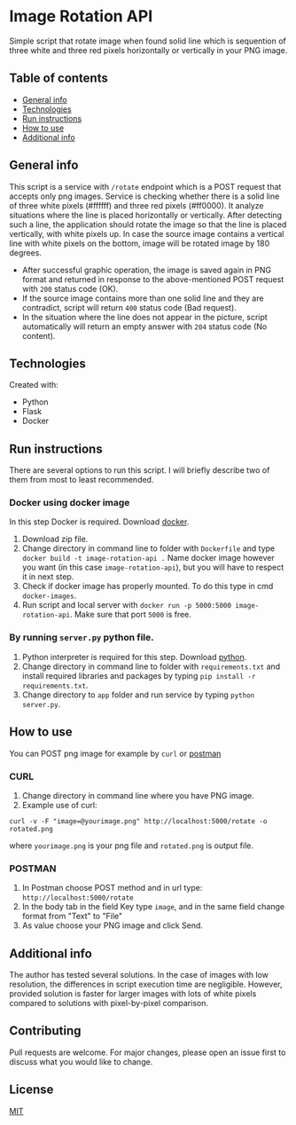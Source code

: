 # Image Rotation API 
Simple script that rotate image when found solid line which is sequention of three white and three red pixels horizontally or vertically in your PNG image.

## Table of contents
* [General info](#general-info)
* [Technologies](#technologies)
* [Run instructions](#run-instructions)
* [How to use](#how-to-use)
* [Additional info](#additional-info)

## General info
This script is a service with ```/rotate``` endpoint which is a POST request that accepts only png images. Service is checking whether there is a solid line of three white pixels (#ffffff) and three red pixels (#ff0000). It analyze situations where the line is placed horizontally or vertically. After detecting such a line, the application should rotate the image so that the line is placed vertically, with white pixels up. In case the source image contains a vertical line with white pixels on the bottom, image will be rotated image by 180 degrees. 
* After successful graphic operation, the image is saved again in PNG format and returned in response to the above-mentioned POST request with ```200``` status code (OK).
* If the source image contains more than one solid line and they are contradict, script will return ```400``` status code (Bad request).
* In the situation where the line does not appear in the picture, script automatically will return an empty answer with ```204``` status code (No content).
## Technologies
Created with:
* Python 
* Flask
* Docker

## Run instructions
There are several options to run this script. I will briefly describe two of them from most to least recommended.

### Docker using docker image
In this step Docker is required. Download [docker](https://www.docker.com/products/docker-desktop).
1. Download zip file.
2. Change directory in command line to folder with ```Dockerfile``` and type ```docker build -t image-rotation-api .```
Name docker image however you want (in this case ```image-rotation-api```), but you will have to respect it in next step.
4. Check if docker image has properly mounted. To do this type in cmd ```docker-images```.
5. Run script and local server with ```docker run -p 5000:5000 image-rotation-api```. Make sure that port ```5000``` is free.

### By running ```server.py``` python file.
1. Python interpreter is required for this step. Download [python](https://www.python.org/downloads/windows/).
2. Change directory in command line to folder with ```requirements.txt``` and install required libraries and packages by typing ```pip install -r requirements.txt```.
3. Change directory to ```app``` folder and run service by typing ```python server.py```.

## How to use
You can POST png image for example by ```curl``` or [postman](https://www.postman.com/)

### CURL
1. Change directory in command line where you have PNG image.
2. Example use of curl:
```
curl -v -F "image=@yourimage.png" http://localhost:5000/rotate -o rotated.png
```
where ```yourimage.png``` is your png file and ```rotated.png``` is output file.

### POSTMAN
1. In Postman choose POST method and in url type: ```http://localhost:5000/rotate```
2. In the body tab in the field Key type ```image```, and in the same field change format from "Text" to "File"
3. As value choose your PNG image and click Send. 

## Additional info
The author has tested several solutions. In the case of images with low resolution, the differences in script execution time are negligible. However, provided solution is faster for larger images with lots of white pixels compared to solutions with pixel-by-pixel comparison.

## Contributing
Pull requests are welcome. For major changes, please open an issue first to discuss what you would like to change.

## License
[MIT](https://choosealicense.com/licenses/mit/)

